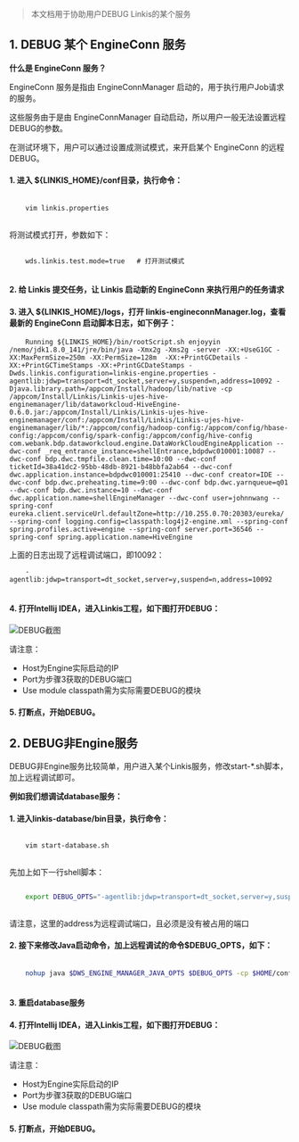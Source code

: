 > 本文档用于协助用户DEBUG Linkis的某个服务

## 1. DEBUG 某个 EngineConn 服务

**什么是 EngineConn 服务？**

EngineConn 服务是指由 EngineConnManager 启动的，用于执行用户Job请求的服务。

这些服务由于是由 EngineConnManager 自动启动，所以用户一般无法设置远程DEBUG的参数。

在测试环境下，用户可以通过设置成测试模式，来开启某个 EngineConn 的远程DEBUG。

#### 1. 进入 ${LINKIS_HOME}/conf目录，执行命令：

```bash
    
    vim linkis.properties
    
```

   将测试模式打开，参数如下：

```properties
                 
    wds.linkis.test.mode=true   # 打开测试模式
                 
```

#### 2. 给 Linkis 提交任务，让 Linkis 启动新的 EngineConn 来执行用户的任务请求

#### 3. 进入 ${LINKIS_HOME}/logs，打开 linkis-engineconnManager.log，查看最新的 EngineConn 启动脚本日志，如下例子：

```
    Running ${LINKIS_HOME}/bin/rootScript.sh enjoyyin /nemo/jdk1.8.0_141/jre/bin/java -Xmx2g -Xms2g -server -XX:+UseG1GC -XX:MaxPermSize=250m -XX:PermSize=128m  -XX:+PrintGCDetails -XX:+PrintGCTimeStamps -XX:+PrintGCDateStamps -Dwds.linkis.configuration=linkis-engine.properties -agentlib:jdwp=transport=dt_socket,server=y,suspend=n,address=10092 -Djava.library.path=/appcom/Install/hadoop/lib/native -cp /appcom/Install/Linkis/Linkis-ujes-hive-enginemanager/lib/dataworkcloud-HiveEngine-0.6.0.jar:/appcom/Install/Linkis/Linkis-ujes-hive-enginemanager/conf:/appcom/Install/Linkis/Linkis-ujes-hive-enginemanager/lib/*:/appcom/config/hadoop-config:/appcom/config/hbase-config:/appcom/config/spark-config:/appcom/config/hive-config com.webank.bdp.dataworkcloud.engine.DataWorkCloudEngineApplication --dwc-conf _req_entrance_instance=shellEntrance,bdpdwc010001:10087 --dwc-conf bdp.dwc.tmpfile.clean.time=10:00 --dwc-conf ticketId=38a41dc2-95bb-48db-8921-b48bbfa2ab64 --dwc-conf dwc.application.instance=bdpdwc010001:25410 --dwc-conf creator=IDE --dwc-conf bdp.dwc.preheating.time=9:00 --dwc-conf bdp.dwc.yarnqueue=q01 --dwc-conf bdp.dwc.instance=10 --dwc-conf dwc.application.name=shellEngineManager --dwc-conf user=johnnwang --spring-conf eureka.client.serviceUrl.defaultZone=http://10.255.0.70:20303/eureka/ --spring-conf logging.config=classpath:log4j2-engine.xml --spring-conf spring.profiles.active=engine --spring-conf server.port=36546 --spring-conf spring.application.name=HiveEngine
```


   上面的日志出现了远程调试端口，即10092：

```
    -agentlib:jdwp=transport=dt_socket,server=y,suspend=n,address=10092
       
```

#### 4. 打开Intellij IDEA，进入Linkis工程，如下图打开DEBUG：

 ![DEBUG截图](https://github.com/WeBankFinTech/Linkis/blob/master/docs/zh_CN/images/ch5/DEBUG%E6%88%AA%E5%9B%BE.png)
 
 请注意：
 
  - Host为Engine实际启动的IP
  - Port为步骤3获取的DEBUG端口
  - Use module classpath需为实际需要DEBUG的模块
  
#### 5. 打断点，开始DEBUG。

## 2. DEBUG非Engine服务

 DEBUG非Engine服务比较简单，用户进入某个Linkis服务，修改start-*.sh脚本，加上远程调试即可。

 **例如我们想调试database服务：**
 
#### 1. 进入linkis-database/bin目录，执行命令：


```bash

    vim start-database.sh
        
```
  先加上如下一行shell脚本：
    
```bash

    export DEBUG_OPTS="-agentlib:jdwp=transport=dt_socket,server=y,suspend=n,address=10092"
    
```

  请注意，这里的address为远程调试端口，且必须是没有被占用的端口
 
#### 2. 接下来修改Java启动命令，加上远程调试的命令$DEBUG_OPTS，如下：

```bash
    
    nohup java $DWS_ENGINE_MANAGER_JAVA_OPTS $DEBUG_OPTS -cp $HOME/conf:$HOME/lib/* com.webank.wedatasphere.linkis.DataWorkCloudApplication 2>&1 > $DWS_ENGINE_MANAGER_LOG_PATH/linkis-database.out &
    
```

#### 3. 重启database服务
 
#### 4. 打开Intellij IDEA，进入Linkis工程，如下图打开DEBUG：
 
  ![DEBUG截图](https://github.com/WeBankFinTech/Linkis/blob/master/docs/zh_CN/images/ch5/DEBUG%E6%88%AA%E5%9B%BE.png)
  
  请注意：
  
   - Host为Engine实际启动的IP
   - Port为步骤3获取的DEBUG端口
   - Use module classpath需为实际需要DEBUG的模块
   
#### 5. 打断点，开始DEBUG。